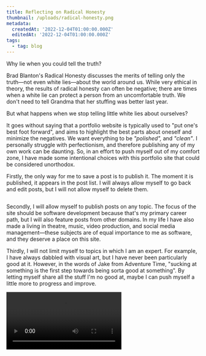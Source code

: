 ```yaml
---
title: Reflecting on Radical Honesty
thumbnail: /uploads/radical-honesty.png
metadata:
  createdAt: '2022-12-04T01:00:00.000Z'
  editedAt: '2022-12-04T01:00:00.000Z'
tags:
  - tag: blog
---
```


Why lie when you could tell the truth?

Brad Blanton's Radical Honesty discusses the merits of telling only the truth⁠—not even white lies⁠—about the world around us. While very ethical in theory, the results of radical honesty can often be negative; there are times when a white lie can protect a person from an uncomfortable truth. We don't need to tell Grandma that her stuffing was better last year.

But what happens when we stop telling little white lies about ourselves?&#x20;

It goes without saying that a portfolio website is typically used to "put one's best foot forward", and aims to highlight the best parts about oneself and minimize the negatives. We want everything to be *"polished",* and *"clean"*. I personally struggle with perfectionism, and therefore publishing any of my own work can be daunting. So, in an effort to push myself out of my comfort zone, I have made some intentional choices with this portfolio site that could be considered unorthodox.

Firstly, the only way for me to save a post is to publish it. The moment it is published, it appears in the post list. I will always allow myself to go back and edit posts, but I will not allow myself to delete them.

<image url="/uploads/radical-honesty.png" caption="This post is not even finished yet, but there it is on the post list." />

Secondly, I will allow myself to publish posts on any topic. The focus of the site should be software development because that's my primary career path, but I will also feature posts from other domains⁠. In my life I have also made a living in theatre, music, video production, and social media management⁠—these subjects are of equal importance to me as software, and they deserve a place on this site.

Thirdly, I will not limit myself to topics in which I am an expert. For example, I have always dabbled with visual art, but I have never been particularly good at it. However, in the words of Jake from Adventure Time, "sucking at something is the first step towards being sorta good at something". By letting myself share all the stuff I'm no good at, maybe I can push myself a little more to progress and improve.

<video src="https://www.youtube.com/embed/Gu8YiTeU9XU" />

I am hoping that these core tenets will provide me with great opportunity for personal growth. They will ideally help me move past perfectionism, towards a state of constant iteration towards success. For you, the reader, I hope these tenets provide you with a better understanding of who I am. When it comes to the topic of myself, there is no greater expert than me, and if you are going to take anything away from this portfolio, it may as well be the truth.

I like to think that if I were Grandma, I would want to know the truth about my stuffing.
